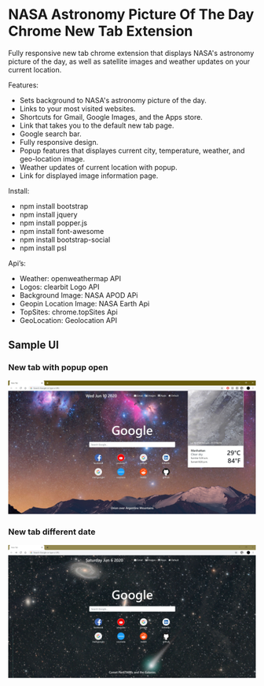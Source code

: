 # NASA Astronomy Picture Of The Day Chrome New Tab Extension
 Fully responsive new tab chrome extension that displays NASA's astronomy picture of the day, as well as satellite images and weather updates on your current location.

Features:
- Sets background to NASA's astronomy picture of the day.
- Links to your most visited websites.
- Shortcuts for Gmail, Google Images, and the Apps store.
- Link that takes you to the default new tab page.
- Google search bar.
- Fully responsive design. 
- Popup features that displayes current city, temperature, weather, and geo-location image.
- Weather updates of current location with popup.
- Link for displayed image information page.

Install:
- npm install bootstrap
- npm install jquery
- npm install popper.js
- npm install font-awesome
- npm install bootstrap-social
- npm install psl

Api’s:
- Weather: openweathermap API
- Logos: clearbit Logo API
- Background Image: NASA APOD APi
- Geopin Location Image: NASA Earth Api
- TopSites: chrome.topSites Api
- GeoLocation: Geolocation API

## Sample UI

### New tab with popup open
![Image1](img/uisample/sample1.JPG)

### New tab different date
![Image2](img/uisample/sample2.JPG)
